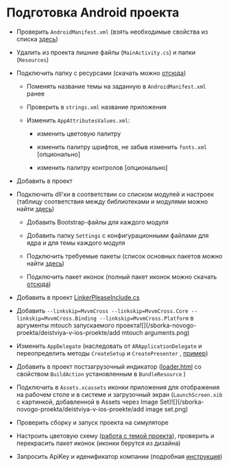 # Подготовка Android проекта

* Проверить `AndroidManifest.xml` \(взять необходимые свойства из списка [здесь](/sborka-novogo-proekta/deistviya-v-android-proekte/androidmanifest.md)\)

* Удалить из проекта лишние файлы \(`MainActivity.cs`\) и папки (`Resources`)

* Подключить папку с ресурсами (скачать можно [отсюда](https://1drv.ms/u/s!Aqo42ClDiE2fibJ46aMbyqhFktXj8w))

  * Поменять название темы на заданную в `AndroidManifest.xml` ранее
  
  * Проверить в `strings.xml` название приложения 
  
  * Изменить `AppAttributesValues.xml`:
  
    * изменить цветовую палитру
    
    * изменить палитру шрифтов, не забыв изменить `fonts.xml` [опционально] 
    
    * изменить палитру контролов [опционально] 
    
* Добавить в проект

* Подключить dll'ки в соответствии со списком модулей и настроек \(таблицу соответствия между библиотеками и модулями можно найти [здесь](/perechen-bibliotek-modulei.md)\)

  * Добавить Bootstrap-файлы для каждого модуля

  * Добавить папку `Settings` с конфигурационными файлами для ядра и для темы каждого модуля

  * Подключить требуемые пакеты \(список основных пакетов можно найти [здесь](/sborka-novogo-proekta/spisok-paketov.md)\)

  * Подключить пакет иконок \(полный пакет иконок можно скачать [отсюда](/Images.zip)\)

* Добавить в проект [LinkerPleaseInclude.cs](/sborka-novogo-proekta/deistviya-v-ios-proekte/linkerpleaseinclude.md)

* Добавить `--linkskip=MvvmCross --linkskip=MvvmCross.Core --linkskip=MvvmCross.Binding --linkskip=MvvmCross.Platform` в аргументы mtouch запускаемого проекта![](/sborka-novogo-proekta/deistviya-v-ios-proekte/add mtouch arguments.png)

* Изменить `AppDelegate` \(наследовать от `ARApplicationDelegate` и переопределить методы `CreateSetup` и `CreatePresenter` , [пример](/sborka-novogo-proekta/deistviya-v-ios-proekte/appdelegate.md)\)

* Добавить в проект постзагрузочный индикатор \([loader.html](/sborka-novogo-proekta/deistviya-v-ios-proekte/loader.html) со свойством `BuildAction` установленным в `BundleResource` \)

* Подключить в `Assets.xcassets` иконки приложения для отображения на рабочем столе и в системе и загрузочный экран \(`LaunchScreen.xib` с картинкой, добавленной в Assets через Image Set\)![](/sborka-novogo-proekta/deistviya-v-ios-proekte/add image set.png)

* Проверить сборку и запуск проекта на симуляторе

* Настроить цветовую схему \([работа с темой проекта](/dorabotka-suschestvuyuschego-proekta/rabota-s-temoi-proekta.md)\), проверить и перекрасить пакет иконок \(иконки берутся из дизайна\)

* Запросить ApiKey и иденификатор компании \(подробная [инструкция](/sborka-novogo-proekta/zapros-litsenzii.md)\)



